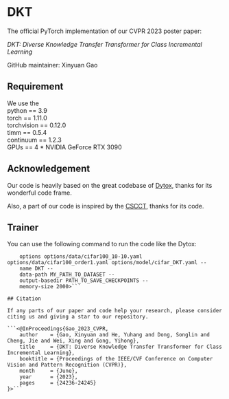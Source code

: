 # DKT

The official PyTorch implementation of our CVPR 2023 poster paper:

_DKT: Diverse Knowledge Transfer Transformer for Class Incremental Learning_

GitHub maintainer: Xinyuan Gao 

## Requirement

We use the \
python == 3.9 \
torch == 1.11.0 \
torchvision == 0.12.0 \
timm == 0.5.4 \
continuum == 1.2.3 \
GPUs == 4 * NVIDIA GeForce RTX 3090

## Acknowledgement

Our code is heavily based on the great codebase of [Dytox](https://github.com/arthurdouillard/dytox), thanks for its wonderful code frame.

Also, a part of our code is inspired by the [CSCCT](https://github.com/ashok-arjun/CSCCT), thanks for its code.

## Trainer

You can use the following command to run the code like the Dytox: 
```<bash train.sh 0,1 --
    options options/data/cifar100_10-10.yaml options/data/cifar100_order1.yaml options/model/cifar_DKT.yaml --
    name DKT --
    data-path MY_PATH_TO_DATASET --
    output-basedir PATH_TO_SAVE_CHECKPOINTS --
    memory-size 2000>```

## Citation

If any parts of our paper and code help your research, please consider citing us and giving a star to our repository.

```<@InProceedings{Gao_2023_CVPR, 
    author    = {Gao, Xinyuan and He, Yuhang and Dong, Songlin and Cheng, Jie and Wei, Xing and Gong, Yihong}, 
    title     = {DKT: Diverse Knowledge Transfer Transformer for Class Incremental Learning}, 
    booktitle = {Proceedings of the IEEE/CVF Conference on Computer Vision and Pattern Recognition (CVPR)}, 
    month     = {June}, 
    year      = {2023}, 
    pages     = {24236-24245} 
}>```

